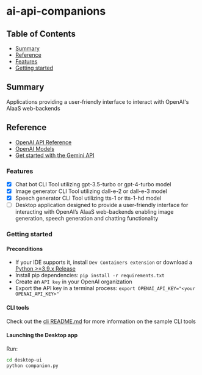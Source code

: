 # ai-api-companions

## Table of Contents

+ [Summary](#summary)
+ [Reference](#reference)
+ [Features](#features)
+ [Getting started](#getting-started)

## Summary

Applications providing a user-friendly interface to interact with OpenAI's AIaaS web-backends

## Reference

- [OpenAI API Reference](https://platform.openai.com/docs/api-reference/introduction)
- [OpenAI Models](https://platform.openai.com/docs/models/overview)
- [Get started with the Gemini API](https://ai.google.dev/docs)

### Features

- [x] Chat bot CLI Tool utilizing gpt-3.5-turbo or gpt-4-turbo model
- [x] Image generator CLI Tool utilizing dall-e-2 or dall-e-3 model
- [x] Speech generator CLI Tool utilizing tts-1 or tts-1-hd model
- [ ] Desktop application designed to provide a user-friendly interface for interacting with OpenAI’s AIaaS web-backends enabling image generation, speech generation and chatting functionality

### Getting started

#### Preconditions

- If your IDE supports it, install `Dev Containers extension` or download a [Python >=3.9.x Release](https://www.python.org/downloads/)
- Install pip dependencies: `pip install -r requirements.txt`
- Create an `API key` in your OpenAI organization
- Export the API key in a terminal process: `export OPENAI_API_KEY="<your OPENAI_API_KEY>"` 

#### CLI tools

Check out the [cli README.md](./cli/README.md) for more information on the sample CLI tools

#### Launching the Desktop app

Run:

```sh
cd desktop-ui
python companion.py
```